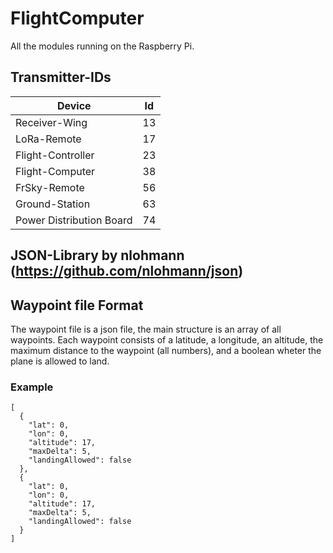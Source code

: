 # FlightComputer
All the modules running on the Raspberry Pi. 

## Transmitter-IDs
| Device | Id |
| --- | --- |
| Receiver-Wing | 13 |
| LoRa-Remote | 17 |
| Flight-Controller | 23 |
| Flight-Computer | 38 |
| FrSky-Remote | 56 |
| Ground-Station | 63 |
| Power Distribution Board | 74 |

## JSON-Library by nlohmann (https://github.com/nlohmann/json)

## Waypoint file Format
The waypoint file is a json file, the main structure is an array of all waypoints.
Each waypoint consists of a latitude, a longitude, an altitude, the maximum distance to the waypoint (all numbers),
and a boolean wheter the plane is allowed to land.

### Example
```
[
  {
    "lat": 0,
    "lon": 0,
    "altitude": 17,
    "maxDelta": 5,
    "landingAllowed": false
  },
  {
    "lat": 0,
    "lon": 0,
    "altitude": 17,
    "maxDelta": 5,
    "landingAllowed": false
  }
]
```
